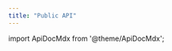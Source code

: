 ```yaml
---
title: "Public API"
---
```


import ApiDocMdx from '@theme/ApiDocMdx';

<ApiDocMdx id="public-api" />
